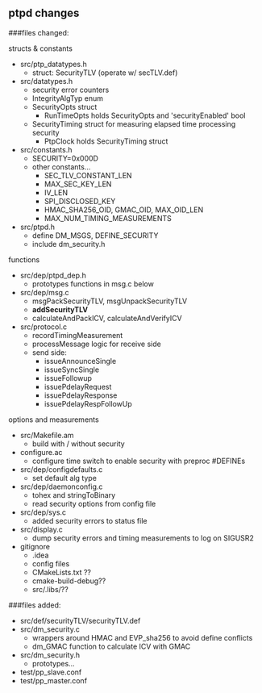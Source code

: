 ## ptpd changes

###files changed:

structs & constants

* src/ptp_datatypes.h
    * struct: SecurityTLV (operate w/ secTLV.def)
* src/datatypes.h
    * security error counters
	* IntegrityAlgTyp enum
    * SecurityOpts struct
        * RunTimeOpts holds SecurityOpts and 'securityEnabled' bool
    * SecurityTiming struct for measuring elapsed time processing security
        * PtpClock holds SecurityTiming struct 
* src/constants.h
    * SECURITY=0x000D
    * other constants...
        * SEC\_TLV\_CONSTANT\_LEN
	    * MAX\_SEC\_KEY\_LEN
		* IV\_LEN
	    * SPI\_DISCLOSED\_KEY
		* HMAC\_SHA256\_OID, GMAC\_OID, MAX\_OID\_LEN
	    * MAX\_NUM\_TIMING\_MEASUREMENTS
* src/ptpd.h
    * define DM\_MSGS, DEFINE\_SECURITY
    * include dm\_security.h 
<p></p>
functions

* src/dep/ptpd_dep.h
    * prototypes functions in msg.c below
* src/dep/msg.c
    * msgPackSecurityTLV, msgUnpackSecurityTLV
    * **addSecurityTLV**
	* calculateAndPackICV, calculateAndVerifyICV
* src/protocol.c
    * recordTimingMeasurement
    * processMessage logic for receive side
    * send side:
        * issueAnnounceSingle
	    * issueSyncSingle
	    * issueFollowup
	    * issuePdelayRequest
	    * issuePdelayResponse
	    * issuePdelayRespFollowUp
<p></p>
options and measurements

* src/Makefile.am
    * build with / without security
* configure.ac
	* configure time switch to enable security with preproc #DEFINEs
* src/dep/configdefaults.c
    * set default alg type 
* src/dep/daemonconfig.c
    * tohex and stringToBinary
    * read security options from config file
* src/dep/sys.c
    * added security errors to status file
* src/display.c
    * dump security errors and timing measurements to log on SIGUSR2
* gitignore
	* .idea
    * config files
    * CMakeLists.txt ??
    * cmake-build-debug??
    * src/.libs/??


###files added:

* src/def/securityTLV/securityTLV.def
* src/dm_security.c
    * wrappers around HMAC and EVP\_sha256 to avoid define conflicts
	* dm\_GMAC function to calculate ICV with GMAC
* src/dm_security.h
    * prototypes...
* test/pp_slave.conf
* test/pp_master.conf

